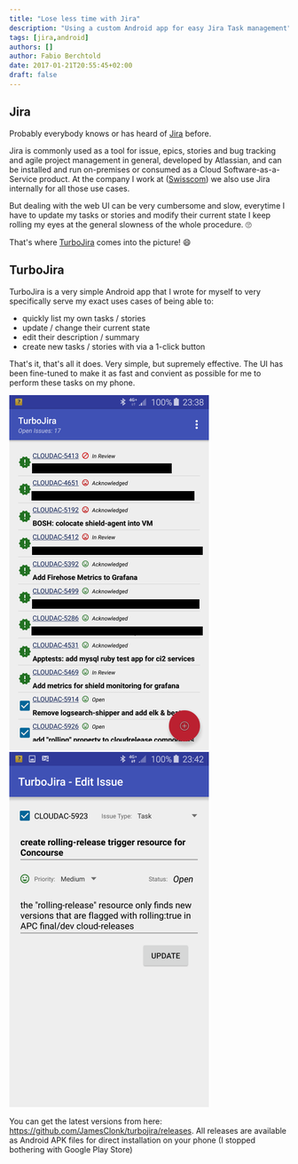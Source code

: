 ```yaml
---
title: "Lose less time with Jira"
description: "Using a custom Android app for easy Jira Task management"
tags: [jira,android]
authors: []
author: Fabio Berchtold
date: 2017-01-21T20:55:45+02:00
draft: false
---
```


## Jira

Probably everybody knows or has heard of [Jira](https://www.atlassian.com/software/jira) before.

Jira is commonly used as a tool for issue, epics, stories and bug tracking and agile project management in general, developed by Atlassian, and can be installed and run on-premises or consumed as a Cloud Software-as-a-Service product.
At the company I work at ([Swisscom](https://www.swisscom.ch/en/business/enterprise/angebot/cloud/cloudservices/application-cloud.html)) we also use Jira internally for all those use cases.

But dealing with the web UI can be very cumbersome and slow, everytime I have to update my tasks or stories and modify their current state I keep rolling my eyes at the general slowness of the whole procedure. 🙄

That's where [TurboJira](https://github.com/JamesClonk/turbojira) comes into the picture! 😄

## TurboJira

TurboJira is a very simple Android app that I wrote for myself to very specifically serve my exact uses cases of being able to:
- quickly list my own tasks / stories
- update / change their current state
- edit their description / summary
- create new tasks / stories with via a 1-click button

That's it, that's all it does. Very simple, but supremely effective. The UI has been fine-tuned to make it as fast and convient as possible for me to perform these tasks on my phone.

![TurboJira](https://raw.githubusercontent.com/JamesClonk/turbojira/master/screenshot_01.png) ![TurboJira](https://raw.githubusercontent.com/JamesClonk/turbojira/master/screenshot_02.png)

You can get the latest versions from here: https://github.com/JamesClonk/turbojira/releases.
All releases are available as Android APK files for direct installation on your phone (I stopped bothering with Google Play Store)
